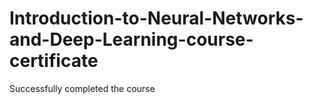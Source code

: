# Introduction-to-Neural-Networks-and-Deep-Learning-course-certificate
Successfully completed the course 
